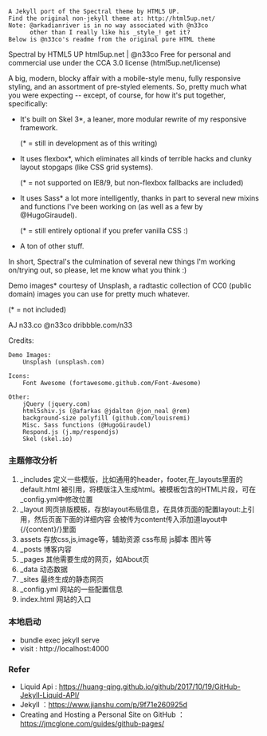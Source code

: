 ~~~~~~~~~~~~~~~~~~~~~~~~~~~~~~~~~~~~~~~~~~~~~~~~~~~~~~~~~~
A Jekyll port of the Spectral theme by HTML5 UP.
Find the original non-jekyll theme at: http://html5up.net/
Note: @arkadianriver is in no way associated with @n33co
      other than I really like his _style_! get it?
Below is @n33co's readme from the original pure HTML theme
~~~~~~~~~~~~~~~~~~~~~~~~~~~~~~~~~~~~~~~~~~~~~~~~~~~~~~~~~~


Spectral by HTML5 UP
html5up.net | @n33co
Free for personal and commercial use under the CCA 3.0 license (html5up.net/license)


A big, modern, blocky affair with a mobile-style menu, fully responsive styling,
and an assortment of pre-styled elements. So, pretty much what you were expecting
-- except, of course, for how it's put together, specifically:

- It's built on Skel 3*, a leaner, more modular rewrite of my responsive framework.

  (* = still in development as of this writing)

- It uses flexbox*, which eliminates all kinds of terrible hacks and clunky layout
  stopgaps (like CSS grid systems).

  (* = not supported on IE8/9, but non-flexbox fallbacks are included)

- It uses Sass* a lot more intelligently, thanks in part to several new mixins
  and functions I've been working on (as well as a few by @HugoGiraudel).

  (* = still entirely optional if you prefer vanilla CSS :)

- A ton of other stuff.

In short, Spectral's the culmination of several new things I'm working on/trying out,
so please, let me know what you think :)

Demo images* courtesy of Unsplash, a radtastic collection of CC0 (public domain) images
you can use for pretty much whatever.

(* = not included)

AJ
n33.co @n33co dribbble.com/n33


Credits:

	Demo Images:
		Unsplash (unsplash.com)

	Icons:
		Font Awesome (fortawesome.github.com/Font-Awesome)

	Other:
		jQuery (jquery.com)
		html5shiv.js (@afarkas @jdalton @jon_neal @rem)
		background-size polyfill (github.com/louisremi)
		Misc. Sass functions (@HugoGiraudel)
		Respond.js (j.mp/respondjs)
		Skel (skel.io)



### 主题修改分析
1. _includes 定义一些模版，比如通用的header，footer,在_layouts里面的
default.html 被引用，将模版注入生成html。被模板包含的HTML片段，可在_config.yml中修改位置
2. _layout 网页排版模板，存放layout布局信息，在具体页面的配置layout:上引用，然后页面下面的详细内容
会被传为content传入添加道layout中{/{content}/}里面
3. assets 存放css,js,image等，辅助资源 css布局 js脚本 图片等
4. _posts 博客内容
5. _pages 其他需要生成的网页，如About页
6. _data 动态数据
7. _sites 最终生成的静态网页
8. _config.yml 网站的一些配置信息
9. index.html 网站的入口



### 本地启动
- bundle exec jekyll serve
- visit : http://localhost:4000

### Refer
- Liquid Api : https://huang-qing.github.io/github/2017/10/19/GitHub-Jekyll-Liquid-API/
- Jekyll ：https://www.jianshu.com/p/9f71e260925d
- Creating and Hosting a Personal Site on GitHub ： https://jmcglone.com/guides/github-pages/
